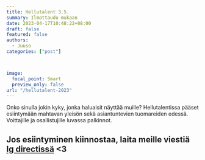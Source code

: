 ```yaml
---
title: Hellutalent 3.5.
summary: Ilmottaudu mukaan
date: 2023-04-17T10:48:22+08:00
draft: false
featured: false
authors:
  - Juuso
categories: ["post"]



image:
  focal_point: Smart
  preview_only: false 
url: "/hellutalent-2023"
---
```


Onko sinulla jokin kyky, jonka haluaisit näyttää muille? Hellutalentissa pääset esiintymään mahtavan yleisön sekä asiantuntevien tuomareiden edessä. Voittajille ja osallistujille luvassa palkinnot.

Jos esiintyminen kiinnostaa, laita meille viestiä [Ig directissä](https://www.instagram.com/hellu_opkh/) <3
---
